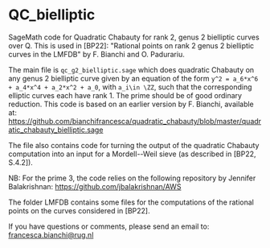 # QC_bielliptic
SageMath code for Quadratic Chabauty for rank 2, genus 2 bielliptic curves over Q.
This is used in [BP22]: "Rational points on rank 2 genus 2 bielliptic curves in the LMFDB" by F. Bianchi and O. Padurariu.

The main file is `qc_g2_bielliptic.sage` which does quadratic Chabauty on any genus 2 bielliptic curve given by an equation of the form `y^2 = a_6*x^6 + a_4*x^4 + a_2*x^2 + a_0`, with `a_i\in \ZZ`, such that the corresponding elliptic curves each have rank 1. The prime should be of good ordinary reduction.
This code is based on an earlier version by F. Bianchi, available at: https://github.com/bianchifrancesca/quadratic_chabauty/blob/master/quadratic_chabauty_bielliptic.sage

The file also contains code for turning the output of the quadratic Chabauty computation into an input for a Mordell--Weil sieve (as described in [BP22, S.4.2]).

NB: For the prime 3, the code relies on the following repository by Jennifer Balakrishnan: https://github.com/jbalakrishnan/AWS

The folder LMFDB contains some files for the computations of the rational points on the curves considered in [BP22].

If you have questions or comments, please send an email to: francesca.bianchi@rug.nl
